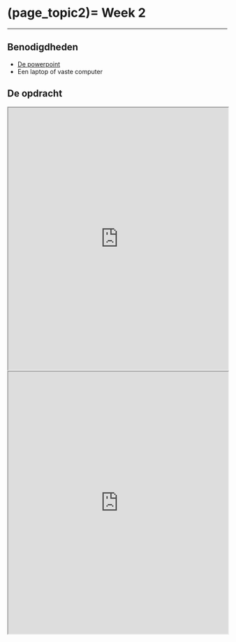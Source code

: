 (page_topic2)=
Week 2 
=======================

---

## Benodigdheden
- [De powerpoint](../../files/stuurinformatie_workshop_2_python_1.pptx)
- Een laptop of vaste computer

## De opdracht

<iframe src="https://colab.research.google.com/drive/1_VPw2B7eAyN4BY1uN9WYQJMJb6bxkMun?usp=sharing" width="100%" height="600px" allowfullscreen></iframe>

<iframe src="https://gist.github.com/Remi-ui/6311f29a285bf6c3b8a0a9b720a2da85.js" width="100%" height="600px" allowfullscreen></iframe>

<script src="https://gist.github.com/Remi-ui/6311f29a285bf6c3b8a0a9b720a2da85.js" width="100%" height="600px" allowfullscreen></script>
